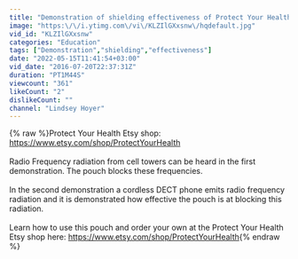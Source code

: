 ```yaml
---
title: "Demonstration of shielding effectiveness of Protect Your Health phone pouches"
image: "https:\/\/i.ytimg.com\/vi\/KLZIlGXxsnw\/hqdefault.jpg"
vid_id: "KLZIlGXxsnw"
categories: "Education"
tags: ["Demonstration","shielding","effectiveness"]
date: "2022-05-15T11:41:54+03:00"
vid_date: "2016-07-20T22:37:31Z"
duration: "PT1M44S"
viewcount: "361"
likeCount: "2"
dislikeCount: ""
channel: "Lindsey Hoyer"
---
```

{% raw %}Protect Your Health Etsy shop: <a rel="nofollow" target="blank" href="https://www.etsy.com/shop/ProtectYourHealth">https://www.etsy.com/shop/ProtectYourHealth</a><br /><br />Radio Frequency radiation from cell towers can be heard in the first demonstration.  The pouch blocks these frequencies.<br /><br />In the second demonstration a cordless DECT phone emits radio frequency radiation and it is demonstrated how effective the pouch is at blocking this radiation.<br /><br />Learn how to use this pouch and order your own at the Protect Your Health Etsy shop here: <a rel="nofollow" target="blank" href="https://www.etsy.com/shop/ProtectYourHealth">https://www.etsy.com/shop/ProtectYourHealth</a>{% endraw %}
